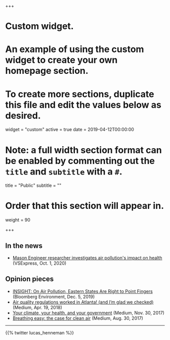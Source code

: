 +++
# Custom widget.
# An example of using the custom widget to create your own homepage section.
# To create more sections, duplicate this file and edit the values below as desired.
widget = "custom"
active = true
date = 2019-04-12T00:00:00

# Note: a full width section format can be enabled by commenting out the `title` and `subtitle` with a `#`.
title = "Public"
subtitle = ""

# Order that this section will appear in.
weight = 90

+++
## In the news
- [Mason Engineer researcher investigates air pollution's impact on health](https://volgenau.gmu.edu/news/588781) (VSExpress, Oct. 1, 2020)

## Opinion pieces

- [INSIGHT: On Air Pollution, Eastern States Are Right to Point Fingers](https://news.bloombergenvironment.com/environment-and-energy/insight-on-air-pollution-eastern-states-are-right-to-point-fingers) (Bloomberg Environment, Dec. 5, 2019)
- [Air quality regulations worked in Atlanta! (and I’m glad we checked)](https://medium.com/@lukehenneman/air-quality-regulations-worked-in-atlanta-but-im-glad-we-checked-5afa7ee73794) (Medium, Apr. 19, 2018)
- [Your climate, your health, and your government](https://medium.com/@lukehenneman/your-climate-your-health-and-your-government-a03b69c05352) (Medium, Nov. 30, 2017)
- [Breathing easy: the case for clean air](https://medium.com/@lukehenneman/breathing-easy-the-case-for-clean-air-d9f3dd6efe9b) (Medium, Aug. 30, 2017)

***

{{% twitter lucas_henneman %}}



